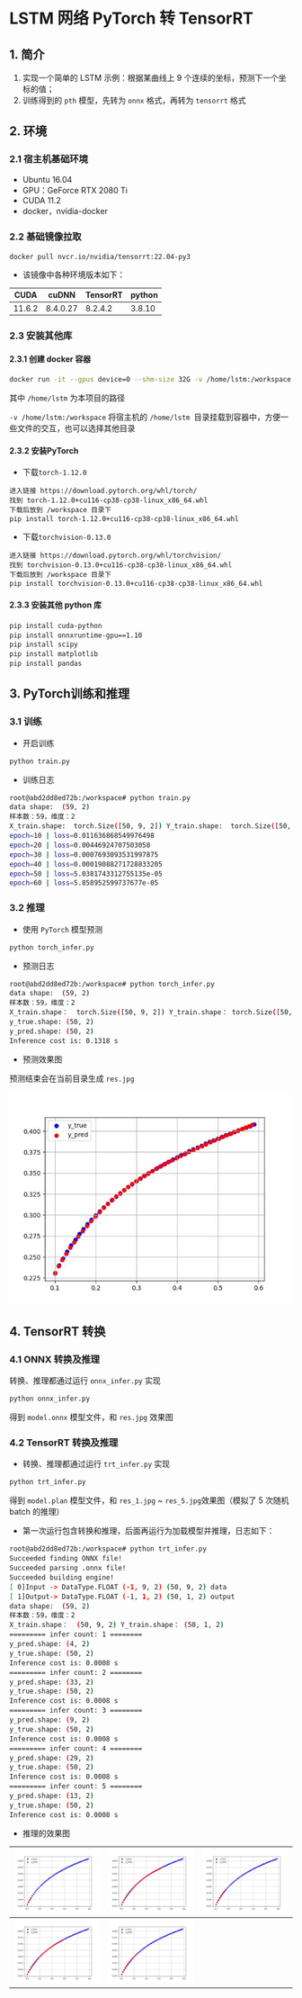 # LSTM 网络 PyTorch 转 TensorRT

## 1. 简介

1. 实现一个简单的 LSTM 示例：根据某曲线上 9 个连续的坐标，预测下一个坐标的值；
2. 训练得到的 `pth` 模型，先转为 `onnx` 格式，再转为 `tensorrt` 格式

## 2. 环境

### 2.1 宿主机基础环境

- Ubuntu 16.04
- GPU：GeForce RTX 2080 Ti
- CUDA 11.2
- docker，nvidia-docker

### 2.2 基础镜像拉取

```
docker pull nvcr.io/nvidia/tensorrt:22.04-py3
```

- 该镜像中各种环境版本如下：

| CUDA   | cuDNN    | TensorRT | python |
| ------ | -------- | -------- | ------ |
| 11.6.2 | 8.4.0.27 | 8.2.4.2  | 3.8.10 |

### 2.3 安装其他库

#### 2.3.1 创建 docker 容器

```bash
docker run -it --gpus device=0 --shm-size 32G -v /home/lstm:/workspace nvcr.io/nvidia/tensorrt:22.04-py3 bash
```

其中 `/home/lstm` 为本项目的路径

`-v /home/lstm:/workspace` 将宿主机的 `/home/lstm `目录挂载到容器中，方便一些文件的交互，也可以选择其他目录

#### 2.3.2 安装PyTorch

- 下载`torch-1.12.0`

```
进入链接 https://download.pytorch.org/whl/torch/
找到 torch-1.12.0+cu116-cp38-cp38-linux_x86_64.whl
下载后放到 /workspace 目录下
pip install torch-1.12.0+cu116-cp38-cp38-linux_x86_64.whl
```

- 下载`torchvision-0.13.0`

```
进入链接 https://download.pytorch.org/whl/torchvision/
找到 torchvision-0.13.0+cu116-cp38-cp38-linux_x86_64.whl
下载后放到 /workspace 目录下
pip install torchvision-0.13.0+cu116-cp38-cp38-linux_x86_64.whl
```

#### 2.3.3 安装其他 python 库

```bash
pip install cuda-python
pip install onnxruntime-gpu==1.10
pip install scipy
pip install matplotlib
pip install pandas
```

## 3. PyTorch训练和推理

### 3.1 训练

- 开启训练

```bash
python train.py
```

- 训练日志

```bash
root@abd2dd8ed72b:/workspace# python train.py
data shape:  (59, 2)
样本数：59，维度：2
X_train.shape:  torch.Size([50, 9, 2]) Y_train.shape:  torch.Size([50, 1, 2])
epoch=10 | loss=0.011636868549976498
epoch=20 | loss=0.00446924707503058
epoch=30 | loss=0.0007693093531997875
epoch=40 | loss=0.00019088271728833205
epoch=50 | loss=5.0381743312755135e-05
epoch=60 | loss=5.858952599737677e-05
```

### 3.2 推理

- 使用 `PyTorch` 模型预测

```bash
python torch_infer.py
```

- 预测日志

```bash
root@abd2dd8ed72b:/workspace# python torch_infer.py
data shape:  (59, 2)
样本数：59，维度：2
X_train.shape：  torch.Size([50, 9, 2]) Y_train.shape： torch.Size([50, 1, 2])
y_true.shape: (50, 2)
y_pred.shape: (50, 2)
Inference cost is: 0.1318 s
```

- 预测效果图

预测结束会在当前目录生成 `res.jpg`

![res](images/res.jpg)

## 4. TensorRT 转换

### 4.1 ONNX 转换及推理

转换、推理都通过运行 `onnx_infer.py` 实现

```bash
python onnx_infer.py
```

得到 `model.onnx` 模型文件，和 `res.jpg` 效果图

### 4.2 TensorRT 转换及推理

- 转换、推理都通过运行 `trt_infer.py` 实现

```bash
python trt_infer.py
```

得到 `model.plan` 模型文件，和 `res_1.jpg` ~ `res_5.jpg`效果图（模拟了 5 次随机 batch 的推理）

- 第一次运行包含转换和推理，后面再运行为加载模型并推理，日志如下：

```bash
root@abd2dd8ed72b:/workspace# python trt_infer.py
Succeeded finding ONNX file!
Succeeded parsing .onnx file!
Succeeded building engine!
[ 0]Input -> DataType.FLOAT (-1, 9, 2) (50, 9, 2) data
[ 1]Output-> DataType.FLOAT (-1, 1, 2) (50, 1, 2) output
data shape:  (59, 2)
样本数：59，维度：2
X_train.shape：  (50, 9, 2) Y_train.shape： (50, 1, 2)
========= infer count: 1 ========
y_pred.shape: (4, 2)
y_true.shape: (50, 2)
Inference cost is: 0.0008 s
========= infer count: 2 ========
y_pred.shape: (33, 2)
y_true.shape: (50, 2)
Inference cost is: 0.0008 s
========= infer count: 3 ========
y_pred.shape: (9, 2)
y_true.shape: (50, 2)
Inference cost is: 0.0008 s
========= infer count: 4 ========
y_pred.shape: (29, 2)
y_true.shape: (50, 2)
Inference cost is: 0.0008 s
========= infer count: 5 ========
y_pred.shape: (13, 2)
y_true.shape: (50, 2)
Inference cost is: 0.0008 s
```

- 推理的效果图

| ![res_1](images/res_1.jpg) | ![res_2](images/res_2.jpg) | ![res_3](images/res_3.jpg) |
| -------------------------- | -------------------------- | -------------------------- |
| ![res_4](images/res_4.jpg) | ![res_5](images/res_5.jpg) |                            |


